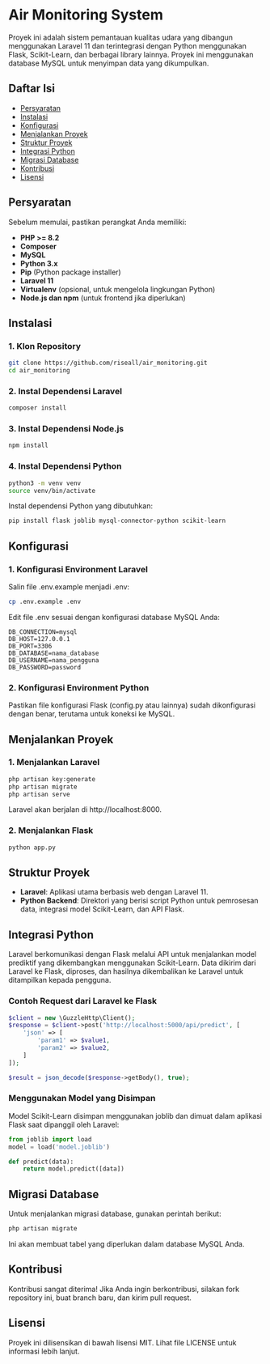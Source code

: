 # Air Monitoring System

Proyek ini adalah sistem pemantauan kualitas udara yang dibangun menggunakan Laravel 11 dan terintegrasi dengan Python menggunakan Flask, Scikit-Learn, dan berbagai library lainnya. Proyek ini menggunakan database MySQL untuk menyimpan data yang dikumpulkan.

## Daftar Isi

- [Persyaratan](#persyaratan)
- [Instalasi](#instalasi)
- [Konfigurasi](#konfigurasi)
- [Menjalankan Proyek](#menjalankan-proyek)
- [Struktur Proyek](#struktur-proyek)
- [Integrasi Python](#integrasi-python)
- [Migrasi Database](#migrasi-database)
- [Kontribusi](#kontribusi)
- [Lisensi](#lisensi)

## Persyaratan

Sebelum memulai, pastikan perangkat Anda memiliki:
- **PHP >= 8.2**
- **Composer**
- **MySQL**
- **Python 3.x**
- **Pip** (Python package installer)
- **Laravel 11**
- **Virtualenv** (opsional, untuk mengelola lingkungan Python)
- **Node.js dan npm** (untuk frontend jika diperlukan)

## Instalasi

### 1. Klon Repository

```bash
git clone https://github.com/riseall/air_monitoring.git
cd air_monitoring
```

### 2. Instal Dependensi Laravel

```bash
composer install
```

### 3. Instal Dependensi Node.js

```bash
npm install
```

### 4. Instal Dependensi Python

```bash
python3 -m venv venv
source venv/bin/activate
```

Instal dependensi Python yang dibutuhkan:

```bash
pip install flask joblib mysql-connector-python scikit-learn
```

## Konfigurasi

### 1. Konfigurasi Environment Laravel
Salin file .env.example menjadi .env:

```bash
cp .env.example .env
```

Edit file .env sesuai dengan konfigurasi database MySQL Anda:

```plaintext
DB_CONNECTION=mysql
DB_HOST=127.0.0.1
DB_PORT=3306
DB_DATABASE=nama_database
DB_USERNAME=nama_pengguna
DB_PASSWORD=password
```

### 2. Konfigurasi Environment Python
Pastikan file konfigurasi Flask (config.py atau lainnya) sudah dikonfigurasi dengan benar, terutama untuk koneksi ke MySQL.

## Menjalankan Proyek
### 1. Menjalankan Laravel

```bash
php artisan key:generate
php artisan migrate
php artisan serve
```
Laravel akan berjalan di http://localhost:8000.

### 2. Menjalankan Flask

```bash
python app.py
```

## Struktur Proyek

- **Laravel**: Aplikasi utama berbasis web dengan Laravel 11.
- **Python Backend**: Direktori yang berisi script Python untuk pemrosesan data, integrasi model Scikit-Learn, dan API Flask.

## Integrasi Python

Laravel berkomunikasi dengan Flask melalui API untuk menjalankan model prediktif yang dikembangkan menggunakan Scikit-Learn. Data dikirim dari Laravel ke Flask, diproses, dan hasilnya dikembalikan ke Laravel untuk ditampilkan kepada pengguna.

### Contoh Request dari Laravel ke Flask

```php
$client = new \GuzzleHttp\Client();
$response = $client->post('http://localhost:5000/api/predict', [
    'json' => [
        'param1' => $value1,
        'param2' => $value2,
    ]
]);

$result = json_decode($response->getBody(), true);
```

### Menggunakan Model yang Disimpan
Model Scikit-Learn disimpan menggunakan joblib dan dimuat dalam aplikasi Flask saat dipanggil oleh Laravel:

```python
from joblib import load
model = load('model.joblib')

def predict(data):
    return model.predict([data])
```

## Migrasi Database
Untuk menjalankan migrasi database, gunakan perintah berikut:

```bash
php artisan migrate
```
Ini akan membuat tabel yang diperlukan dalam database MySQL Anda.

## Kontribusi
Kontribusi sangat diterima! Jika Anda ingin berkontribusi, silakan fork repository ini, buat branch baru, dan kirim pull request.

## Lisensi
Proyek ini dilisensikan di bawah lisensi MIT. Lihat file LICENSE untuk informasi lebih lanjut.

